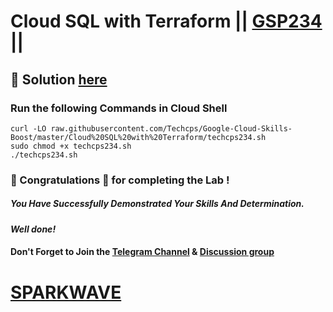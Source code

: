 # Cloud SQL with Terraform || [GSP234](https://www.cloudskillsboost.google/focuses/1215?parent=catalog) ||

## 🔑 Solution [here](https://youtu.be/DSw2cp0wOBQ)

### Run the following Commands in  Cloud Shell
```
curl -LO raw.githubusercontent.com/Techcps/Google-Cloud-Skills-Boost/master/Cloud%20SQL%20with%20Terraform/techcps234.sh
sudo chmod +x techcps234.sh
./techcps234.sh
```

### 🐼 Congratulations 🎉 for completing the Lab !

##### *You Have Successfully Demonstrated Your Skills And Determination.*

#### *Well done!*

#### Don't Forget to Join the [Telegram Channel](https://t.me/sparkwave.01) & [Discussion group](https://t.me/sparkwave.01chats)

# [SPARKWAVE](https://www.youtube.com/@sparkwave.01)
